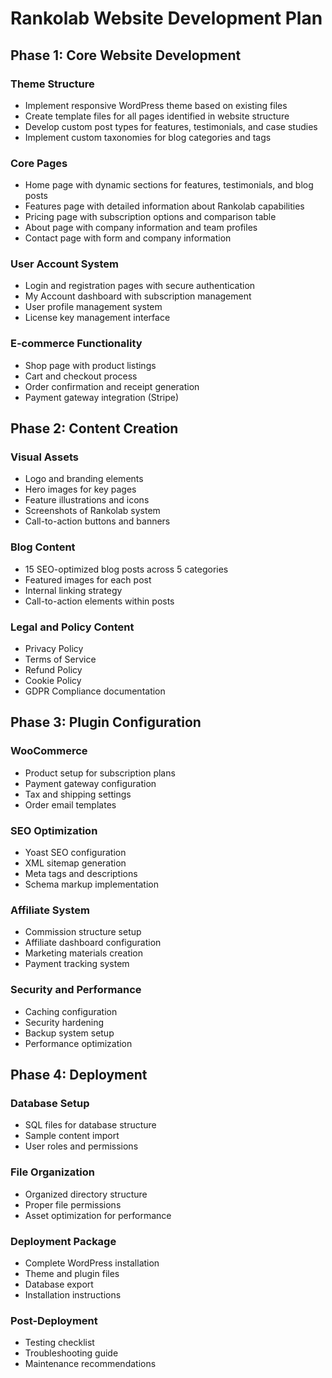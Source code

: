 # Rankolab Website Development Plan

## Phase 1: Core Website Development

### Theme Structure
- Implement responsive WordPress theme based on existing files
- Create template files for all pages identified in website structure
- Develop custom post types for features, testimonials, and case studies
- Implement custom taxonomies for blog categories and tags

### Core Pages
- Home page with dynamic sections for features, testimonials, and blog posts
- Features page with detailed information about Rankolab capabilities
- Pricing page with subscription options and comparison table
- About page with company information and team profiles
- Contact page with form and company information

### User Account System
- Login and registration pages with secure authentication
- My Account dashboard with subscription management
- User profile management system
- License key management interface

### E-commerce Functionality
- Shop page with product listings
- Cart and checkout process
- Order confirmation and receipt generation
- Payment gateway integration (Stripe)

## Phase 2: Content Creation

### Visual Assets
- Logo and branding elements
- Hero images for key pages
- Feature illustrations and icons
- Screenshots of Rankolab system
- Call-to-action buttons and banners

### Blog Content
- 15 SEO-optimized blog posts across 5 categories
- Featured images for each post
- Internal linking strategy
- Call-to-action elements within posts

### Legal and Policy Content
- Privacy Policy
- Terms of Service
- Refund Policy
- Cookie Policy
- GDPR Compliance documentation

## Phase 3: Plugin Configuration

### WooCommerce
- Product setup for subscription plans
- Payment gateway configuration
- Tax and shipping settings
- Order email templates

### SEO Optimization
- Yoast SEO configuration
- XML sitemap generation
- Meta tags and descriptions
- Schema markup implementation

### Affiliate System
- Commission structure setup
- Affiliate dashboard configuration
- Marketing materials creation
- Payment tracking system

### Security and Performance
- Caching configuration
- Security hardening
- Backup system setup
- Performance optimization

## Phase 4: Deployment

### Database Setup
- SQL files for database structure
- Sample content import
- User roles and permissions

### File Organization
- Organized directory structure
- Proper file permissions
- Asset optimization for performance

### Deployment Package
- Complete WordPress installation
- Theme and plugin files
- Database export
- Installation instructions

### Post-Deployment
- Testing checklist
- Troubleshooting guide
- Maintenance recommendations
